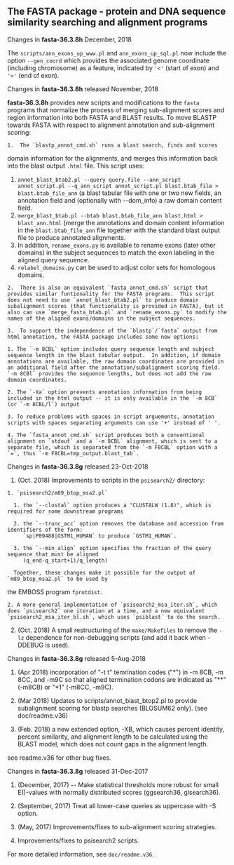 
## The FASTA package - protein and DNA sequence similarity searching and alignment programs

Changes in **fasta-36.3.8h** December, 2018

The `scripts/ann_exons_up_www.pl` and `ann_exons_up_sql.pl` now
include the option `--gen_coord` which provides the associated genome
coordinate (including chromosome) as a feature, indicated by `'<'`
(start of exon) and `'>'` (end of exon).

Changes in **fasta-36.3.8h** released November, 2018

**fasta-36.3.8h** provides new scripts and modifications to the
  `fasta` programs that normalize the process of merging sub-alignment
  scores and region information into both FASTA and BLAST results.  To
  move BLASTP towards FASTA with respect to alignment annotation and
  sub-alignment scoring:

    1.  The `blastp_annot_cmd.sh` runs a blast search, finds and scores
  domain information for the alignments, and merges this information
  back into the blast output `.html` file.  This script uses:

  1. `annot_blast_btab2.pl --query query.file --ann_script annot_script.pl --q_ann_script annot_script.pl blast.btab_file > blast.btab_file_ann`
    (a blast tabular file with one or two new fields, an annotation field and (optionally with --dom_info) a raw domain content field.
  2. `merge_blast_btab.pl --btab blast.btab_file_ann blast.html > blast_ann.html`  (merge the annotations and domain content information in the `blast.btab_file_ann` file together with the standard blast output file to produce annotated alignments.
  3. In addition, `rename_exons.py` is available to rename exons (later other domains) in the subject sequences to match the exon labeling in the aligned query sequence.
  4. `relabel_domains.py` can be used to adjust color sets for homologous domains.

    2.  There is also an equivalent `fasta_annot_cmd.sh` script that provides similar funtionality for the FASTA programs.  This script does not need to use `annot_blast_btab2.pl` to produce domain subalignment scores (that functionality is provided in FASTA), but it also can use `merge_fasta_btab.pl` and `rename_exons.py` to modify the names of the aligned exons/domains in the subject sequences.

    3.  To support the independence of the `blastp`/`fasta` output from html annotation, the FASTA package includes some new options:

    1. The `-m 8CBL` option includes query sequence length and subject sequence length in the blast tabular output.  In addition, if domain annotations are available, the raw domain coordinates are provided in an additional field after the annotation/subalignment scoring field.  `-m 8CBl` provides the sequence lengths, but does not add the raw domain coordinates.

    2. The `-Xa` option prevents annotation information from being included in the html output -- it is only available in the `-m 8CB`  (or `-m 8CBL/l`) output

    3. To reduce problems with spaces in script arguements, annotation scripts with spaces separating arguments can use '+' instead of ' '.

    4. The `fasta_annot_cmd.sh` script produces both a conventional alignment on `stdout` and a `-m 8CBL` alignment, which is sent to a separate file, which is separated from the `-m F8CBL` option with a `=`, thus `-m F8CBL=tmp_output.blast_tab`.

Changes in **fasta-36.3.8g** released 23-Oct-2018

  1. (Oct. 2018) Improvements to scripts in the `psisearch2/` directory:

    1. `psisearch2/m89_btop_msa2.pl`

      1. the `--clustal` option produces a "CLUSTALW (1.8)", which is required for some downstream programs

      2. the `--trunc_acc` option removes the database and accession from identifiers of the form:
         `sp|P09488|GSTM1_HUMAN` to produce `GSTM1_HUMAN`.

      3. the `--min_align` option specifies the fraction of the query sequence that must be aligned 
         (q_end-q_start+1)/q_length)

      Together, these changes make it possible for the output of `m89_btop_msa2.pl` to be used by
the EMBOSS program `fprotdist`.

    2. A more general implementation of `psisearch2_msa_iter.sh`, which does `psisearch2` one iteration at a time, and a new equivalent `psisearch2_msa_iter_bl.sh`, which uses `psiblast` to do the search.

  2. (Oct. 2018) A small restructuring of the `make/Makefiles` to remove the `-lz` dependence for non-debugging scripts (and add it back when -DDEBUG is used).

Changes in **fasta-36.3.8g** released 5-Aug-2018

1. (Apr 2018) incorporation of "-t t" temrination codes ("*") in -m 8CB, -m 8CC, and -m9C so that aligned termination codons are indicated as "**" (-m8CB) or
"*1" (-m8CC, -m9C).

2. (Mar 2018) Updates to scripts/annot_blast_btop2.pl to provide
subalignment scoring for blastp searches (BLOSUM62 only).  (see
doc/readme.v36)

3. (Feb. 2018) a new extended option, -XB, which causes percent
identity, percent similarity, and alignment length to be calculated
using the BLAST model, which does not count gaps in the alignment
length.

see readme.v36 for other bug fixes.

Changes in **fasta-36.3.8g** released 31-Dec-2017

1. (December, 2017) -- Make statistical thresholds more robust for
   small E()-values with normally distributed scores (ggsearch36,
   glsearch36).

2. (September, 2017) Treat all lower-case queries as uppercase with -S option.

3. (May, 2017) Improvements/fixes to sub-alignment scoring strategies.

4. Improvements/fixes to psisearch2 scripts.

For more detailed information, see `doc/readme.v36`.

